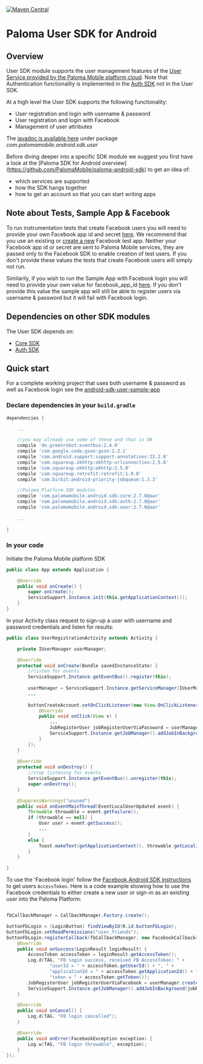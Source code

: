 [![Maven Central](https://maven-badges.herokuapp.com/maven-central/com.palomamobile.android.sdk/user/badge.svg)](https://maven-badges.herokuapp.com/maven-central/com.palomamobile.android.sdk/user)

# Paloma User SDK for Android

## Overview
User SDK module supports the user management features of the [User Service provided by the Paloma Mobile platform cloud](http://54.251.112.144/docs/user-service/index.html#_service_description). 
Note that Authentication functionality is implemented in the [Auth SDK](../palomamobile-android-sdk-auth)
not in the User SDK.

At a high level the User SDK supports the following functionality:

* User registration and login with username & password
* User registration and login with Facebook
* Management of user attributes

The [javadoc is available here](http://palomamobile.github.io/paloma-android-sdk/docs/index.html) under package _com.palomamobile.android.sdk.user_

Before diving deeper into a specific SDK module we suggest you first have a look at the [Paloma SDK for Android overview]
 (https://github.com/PalomaMobile/paloma-android-sdk) to get an idea of:

* which services are supported
* how the SDK hangs together
* how to get an account so that you can start writing apps

## Note about Tests, Sample App & Facebook
To run instrumentation tests that create Facebook users you will need to provide your own Facebook app id and secret [here](./android-sdk-user-library/src/androidTest/res/values/strings.xml).
We recommend that you use an existing or [create a new](https://developers.facebook.com/quickstarts/?platform=android) Facebook test app.
Neither your Facebook app id or secret are sent to Paloma Mobile services, they are passed only to the Facebook SDK to enable
creation of test users. If you don't provide these values the tests that create Facebook users will simply not run.

Similarily, if you wish to run the Sample App with Facebook login you will need to provide your own value 
for facebook_app_id [here](./android-sdk-user-sample-app/src/main/res/values/strings.xml). If you don't provide this 
value the sample app will still be able to register users via username & password but it will fail with Facebook login.  

## Dependencies on other SDK modules
The User SDK depends on:

* [Core SDK](../palomamobile-android-sdk-core)
* [Auth SDK](../palomamobile-android-sdk-auth)


## Quick start

For a complete working project that uses both username & password as well as Facebook login see the [android-sdk-user-sample-app](../palomamobile-android-sdk-user/android-sdk-user-sample-app)

### Declare dependencies in your `build.gradle`

```groovy
dependencies {

    ...

    //you may already use some of these and that is OK
    compile 'de.greenrobot:eventbus:2.4.0'
    compile 'com.google.code.gson:gson:2.3.1'
    compile 'com.android.support:support-annotations:22.2.0'
    compile 'com.squareup.okhttp:okhttp-urlconnection:2.5.0'
    compile 'com.squareup.okhttp:okhttp:2.5.0'
    compile 'com.squareup.retrofit:retrofit:1.9.0'
    compile 'com.birbit:android-priority-jobqueue:1.3.3'

    //Paloma Platform SDK modules
    compile 'com.palomamobile.android.sdk:core:2.7.0@aar'
    compile 'com.palomamobile.android.sdk:auth:2.7.0@aar'
    compile 'com.palomamobile.android.sdk:user:2.7.0@aar'
    
    ...
    
}
```

### In your code

Initiate the Paloma Mobile platform SDK

```java
public class App extends Application {

    @Override
    public void onCreate() {
        super.onCreate();
        ServiceSupport.Instance.init(this.getApplicationContext());
    }
}

```

In your Activity class request to sign-up a user with username and password credentials and listen for results:

```java
public class UserRegistrationActivity extends Activity {

    private IUserManager userManager;

    @Override
    protected void onCreate(Bundle savedInstanceState) {
        //listen for events
        ServiceSupport.Instance.getEventBus().register(this);
        
        userManager = ServiceSupport.Instance.getServiceManager(IUserManager.class);
        ...
        
        buttonCreateAccount.setOnClickListener(new View.OnClickListener() {
            @Override
            public void onClick(View v) {
                ...
                JobRegisterUser jobRegisterUserViaPassword = userManager.createJobRegisterUserViaPassword(userName, password);
                ServiceSupport.Instance.getJobManager().addJobInBackground(jobRegisterUserViaPassword);
            }
        });
    }
    
    @Override
    protected void onDestroy() {
        //stop listening for events
        ServiceSupport.Instance.getEventBus().unregister(this);
        super.onDestroy();
    }

    @SuppressWarnings("unused")
    public void onEventMainThread(EventLocalUserUpdated event) {
        Throwable throwable = event.getFailure();
        if (throwable == null) {
            User user = event.getSuccess();
            ...
        }
        else {
            Toast.makeText(getApplicationContext(), throwable.getLocalizedMessage(), Toast.LENGTH_SHORT).show();
        }
    }

}
```

To use the 'Facebook login' follow the [Facebook Android SDK instructions](https://developers.facebook.com/docs/facebook-login/android) 
to get users `AccessToken`. Here is a code example showing how to use the Facebook credentials to either create a new 
user or sign-in as an existing user into the Paloma Platform:
 
```java

fbCallbackManager = CallbackManager.Factory.create();

buttonFbLogin = (LoginButton) findViewById(R.id.buttonFbLogin);
buttonFbLogin.setReadPermissions("user_friends");
buttonFbLogin.registerCallback(fbCallbackManager, new FacebookCallback<LoginResult>() {
    @Override
    public void onSuccess(LoginResult loginResult) {
        AccessToken accessToken = loginResult.getAccessToken();
        Log.d(TAG, "FB login success, received FB AccessToken: " +
                "userId = " + accessToken.getUserId() + ", " +
                "applicationId = " + accessToken.getApplicationId() + ", " +
                "token = " + accessToken.getToken());
        JobRegisterUser jobRegisterUserViaFacebook = userManager.createJobRegisterUserViaFacebook(accessToken.getUserId(), accessToken.getToken());
        ServiceSupport.Instance.getJobManager().addJobInBackground(jobRegisterUserViaFacebook);
    }

    @Override
    public void onCancel() {
        Log.d(TAG, "FB login cancelled");
    }

    @Override
    public void onError(FacebookException exception) {
        Log.w(TAG, "FB login throwable", exception);
    }
});
```     
